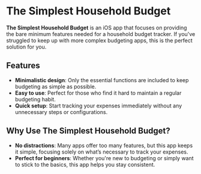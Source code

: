 # The Simplest Household Budget

**The Simplest Household Budget** is an iOS app that focuses on providing the bare minimum features needed for a household budget tracker. If you've struggled to keep up with more complex budgeting apps, this is the perfect solution for you.

## Features
- **Minimalistic design**: Only the essential functions are included to keep budgeting as simple as possible.
- **Easy to use**: Perfect for those who find it hard to maintain a regular budgeting habit.
- **Quick setup**: Start tracking your expenses immediately without any unnecessary steps or configurations.

## Why Use The Simplest Household Budget?
- **No distractions**: Many apps offer too many features, but this app keeps it simple, focusing solely on what’s necessary to track your expenses.
- **Perfect for beginners**: Whether you're new to budgeting or simply want to stick to the basics, this app helps you stay consistent.
